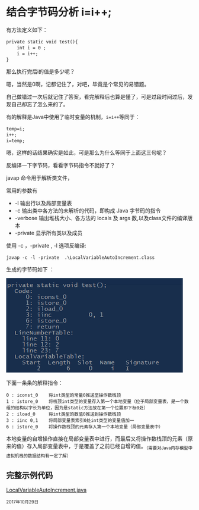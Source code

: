 结合字节码分析 i=i++;
=====================



有方法定义如下：

```
private static void test(){
    int i = 0 ;
    i = i++;
}
```

那么执行完后i的值是多少呢？

嗯，当然是0啊，记都记住了，对吧，毕竟是个常见的易错题。

自己做错过一次后就记住了答案，看完解释后也算是懂了，可是过段时间过后，发现自己却忘了怎么来的了。

有的解释是Java中使用了临时变量的机制，`i=i++`等同于：

```
temp=i;
i++;
i=temp;
```

嗯，这样的话结果确实是如此，可是那么为什么等同于上面这三句呢？

反编译一下字节码，看看字节码指令不就好了？

javap 命令用于解析类文件，

常用的参数有

-	-l 输出行以及局部变量表
-	-c 输出类中各方法的未解析的代码，即构成 Java 字节码的指令
-	-verbose 输出堆栈大小、各方法的 locals 及 args 数,以及class文件的编译版本
-	-private 显示所有类以及成员

使用 -c ，-private , -l 选项反编译:

```sbtshell
javap -c -l -private  .\LocalVariableAutoIncrement.class
```

生成的字节码如下 ：

![i=i++](../../img/base/i=i++.png)

下面一条条的解释指令：

```
0 : iconst_0    将int类型的常量0推送至操作数栈顶
1 : istore_0    将栈顶int类型的变量存入第一个本地变量（位于局部变量表，是一个数组的结构以字长为单位，因为是static方法故在第一个位置即下标0处）
2 : iload_0     将int类型的数值0推送到操作数栈顶
3 : iinc 0,1    将局部变量表索引0处int类型的变量值加一
6 : istore_0    将操作数栈顶的元素存入第一个本地变量（局部变量表中）
```

本地变量的自增操作直接在局部变量表中进行，而最后又将操作数栈顶的元素（原来的值）存入局部变量表中，于是覆盖了之前已经自增的值。<sub>（需要对Java内存模型中虚拟机栈的数据结构有一定了解）</sub>

完整示例代码
------------

[LocalVariableAutoIncrement.java](../../src/main/java/cn/echo0/analyze/LocalVariableAutoIncrement.java)



<small>2017年10月29日</small>